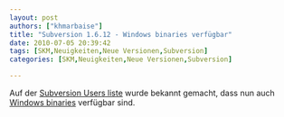 ```yaml
---
layout: post
authors: ["khmarbaise"]
title: "Subversion 1.6.12 - Windows binaries verfügbar"
date: 2010-07-05 20:39:42
tags: [SKM,Neuigkeiten,Neue Versionen,Subversion]
categories: [SKM,Neuigkeiten,Neue Versionen,Subversion]

---
```

Auf der <a href="http://svn.haxx.se/users/archive-2010-07/0046.shtml">Subversion Users liste</a> wurde bekannt gemacht, dass nun auch <a href="http://alagazam.net/">Windows binaries</a> verfügbar sind.
